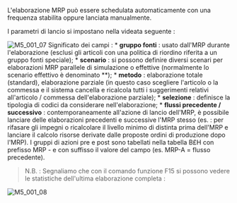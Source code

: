 L'elaborazione MRP può essere schedulata automaticamente con una frequenza stabilita oppure lanciata manualmente.

I parametri di lancio si impostano nella videata seguente : 

![M5_001_07](http://localhost:3000/immagini/MBDOC_OGG-P_M5MRP0/M5_001_07.png)
Significato dei campi : 
 \* __gruppo fonti__ :  usato dall'MRP durante l'elaborazione (esclusi gli articoli con una politica di riordino riferita a un gruppo fonti speciale);
 \* __scenario__ :  si possono definire diversi scenari per elaborazioni MRP parallele di simulazione o effettive (normalmente lo scenario effettivo è denominato \*\*);
 \* __metodo__ :  elaborazione totale (standard), elaborazione parziale (in questo caso scegliere l'articolo o la commessa e il sistema cancella e ricalcola tutti i suggerimenti relativi all'articolo / commessa dell'elaborazione parziale);
 \* __selezione__ :  definisce la tipologia di codici da considerare nell'elaborazione;
 \* __flussi precedente / successivo__ :  contemporaneamente all'azione di lancio dell'MRP, è possibile lanciare delle elaborazioni precedenti e successive l'MRP stesso (es. :  per rifasare gli impegni o ricalcolare il livello minimo di distinta prima dell'MRP e lanciare il calcolo risorse derivate dalle proposte ordini di produzione dopo l'MRP). I gruppi di azioni pre e post sono tabellati nella tabella B£H con prefisso MRP - e con suffisso il valore del campo (es. MRP-A = flusso precedente).

>N.B. :  Segnaliamo che con il comando funzione F15 si possono vedere le statistiche dell'ultima elaborazione completa : 

![M5_001_08](http://localhost:3000/immagini/MBDOC_OGG-P_M5MRP0/M5_001_08.png)